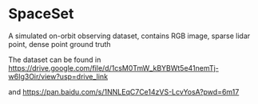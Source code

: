 # SpaceSet
A simulated on-orbit observing dataset, contains RGB image, sparse lidar point, dense point ground truth

The dataset can be found in https://drive.google.com/file/d/1csM0TmW_kBYBWt5e41nemTj-w6Ig3Oir/view?usp=drive_link

and https://pan.baidu.com/s/1NNLEqC7Ce14zVS-LcvYosA?pwd=6m17
